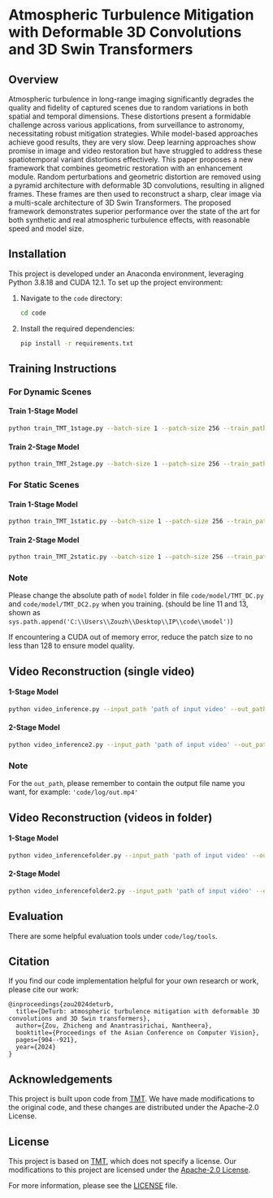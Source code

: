 ﻿# Atmospheric Turbulence Mitigation with Deformable 3D Convolutions and 3D Swin Transformers

## Overview
Atmospheric turbulence in long-range imaging significantly degrades the quality and fidelity of captured scenes due to random variations in both spatial and temporal dimensions. These distortions present a formidable challenge across various applications, from surveillance to astronomy, necessitating robust mitigation strategies. While model-based approaches achieve good results, they are very slow. Deep learning approaches show promise in image and video restoration but have struggled to address these spatiotemporal variant distortions effectively. This paper proposes a new framework that combines geometric restoration with an enhancement module. Random perturbations and geometric distortion are removed using a pyramid architecture with deformable 3D convolutions, resulting in aligned frames. These frames are then used to reconstruct a sharp, clear image via a multi-scale architecture of 3D Swin Transformers. The proposed framework demonstrates superior performance over the state of the art for both synthetic and real atmospheric turbulence effects, with reasonable speed and model size.


## Installation

This project is developed under an Anaconda environment, leveraging Python 3.8.18 and CUDA 12.1. To set up the project environment:

1. Navigate to the `code` directory:
    ```bash
    cd code
    ```

2. Install the required dependencies:
    ```bash
    pip install -r requirements.txt
    ```

## Training Instructions

### For Dynamic Scenes

#### Train 1-Stage Model
```bash
python train_TMT_1stage.py --batch-size 1 --patch-size 256 --train_path "path of training videos folder" --val_path "path of validation videos folder" --log_path "path to save logging files and images"
```
#### Train 2-Stage Model
```bash
python train_TMT_2stage.py --batch-size 1 --patch-size 256 --train_path "path of training videos folder" --val_path "path of validation videos folder" --log_path "path to save logging files and images"
```

### For Static Scenes

#### Train 1-Stage Model
```bash
python train_TMT_1static.py --batch-size 1 --patch-size 256 --train_path "path of training imgs folder" --val_path "path of validation imgs folder" --log_path "path to save logging files and images"
```
#### Train 2-Stage Model
```bash
python train_TMT_2static.py --batch-size 1 --patch-size 256 --train_path "path of training imgs folder" --val_path "path of validation imgs folder" --log_path "path to save logging files and images"
```

### Note
Please change the absolute path of `model` folder in file `code/model/TMT_DC.py` and `code/model/TMT_DC2.py` when you training. (should be line 11 and 13, shown as `sys.path.append('C:\\Users\\Zouzh\\Desktop\\IP\\code\\model')`)  

If encountering a CUDA out of memory error, reduce the patch size to no less than 128 to ensure model quality.


## Video Reconstruction (single video)
#### 1-Stage Model
```bash
python video_inference.py --input_path 'path of input video' --out_path 'path of output video' --model_path 'Load model from a .pth file' --save_video
```
#### 2-Stage Model
```bash
python video_inference2.py --input_path 'path of input video' --out_path 'path of output video' --model_path 'Load model from a .pth file' --save_video
```
### Note
For the `out_path`, please remember to contain the output file name you want, for example: `'code/log/out.mp4'` 

## Video Reconstruction (videos in folder)
#### 1-Stage Model
```bash
python video_inferencefolder.py --input_path 'path of input video' --out_path 'path of output video' --model_path 'Load model from a .pth file' --save_video
```
#### 2-Stage Model
```bash
python video_inferencefolder2.py --input_path 'path of input video' --out_path 'path of output video' --model_path 'Load model from a .pth file' --save_video
```



## Evaluation

There are some helpful evaluation tools under `code/log/tools`. 

## Citation
If you find our code implementation helpful for your own research or work, please cite our work: 

```
@inproceedings{zou2024deturb,
  title={DeTurb: atmospheric turbulence mitigation with deformable 3D convolutions and 3D Swin transformers},
  author={Zou, Zhicheng and Anantrasirichai, Nantheera},
  booktitle={Proceedings of the Asian Conference on Computer Vision},
  pages={904--921},
  year={2024}
}
```

## Acknowledgements

This project is built upon code from [TMT](https://github.com/xg416/TMT). We have made modifications to the original code, and these changes are distributed under the Apache-2.0 License. 

## License

This project is based on [TMT](https://github.com/xg416/TMT), which does not specify a license. Our modifications to this project are licensed under the [Apache-2.0 License](https://github.com/Tyreal-Izual/Atmosphere-Turbulence-Mitigation/blob/main/LICENSE).

For more information, please see the [LICENSE](https://github.com/Tyreal-Izual/Atmosphere-Turbulence-Mitigation/blob/main/LICENSE) file.


